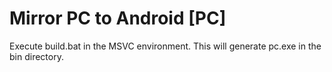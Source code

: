 # Mirror PC to Android [PC]

Execute build.bat in the MSVC environment.
This will generate pc.exe in the bin directory.

